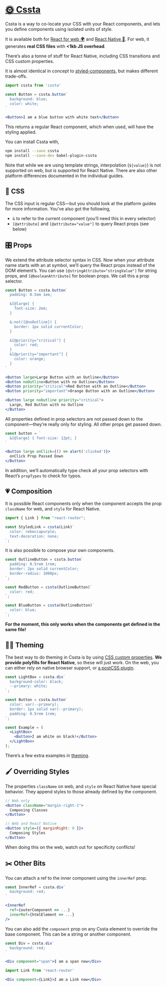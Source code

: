 # [🌞 Cssta](https://jacobp100.github.io/cssta)

Cssta is a way to co-locate your CSS with your React components, and lets you define components using isolated units of style.

It is available both for [React for web 🌍](https://jacobp100.github.io/cssta/web) and [React Native 📱](https://jacobp100.github.io/cssta/native). For web, it generates **real CSS files** with **<1kb JS overhead**.

There’s also a tonne of stuff for React Native, including CSS transitions and CSS custom properties.

It is almost identical in concept to [styled-components](https://github.com/styled-components/styled-components), but makes different trade-offs.

```jsx
import cssta from 'cssta'

const Button = cssta.button`
  background: blue;
  color: white;
`

<Button>I am a blue button with white text</Button>
```

This returns a regular React component, which when used, will have the styling applied.

You can install Cssta with,

```bash
npm install --save cssta
npm install --save-dev babel-plugin-cssta
```

Note that while we are using template strings, interpolation (`${value}`) is not supported on web, but is supported for React Native. There are also other platform differences documented in the individual guides.

## 📝 CSS

The CSS input is regular CSS—but you should look at the platform guides for more information. You’ve also got the following,

* `&` to refer to the current component (you’ll need this in every selector)
* `[@attribute]` and `[@attribute="value"]` to query React props (see below)

## 🎛 Props

We extend the attribute selector syntax in CSS. Now when your attribute name starts with an at symbol, we’ll query the React props instead of the DOM element’s. You can use `[@stringAttribute="stringValue"]` for string props, and `[@booleanAttribute]` for boolean props. We call this a prop selector.

```jsx
const Button = cssta.button`
  padding: 0.5em 1em;

  &[@large] {
    font-size: 2em;
  }

  &:not([@noOutline]) {
    border: 1px solid currentColor;
  }

  &[@priority="critical"] {
    color: red;
  }
  &[@priority="important"] {
    color: orange;
  }
`

<Button large>Large Button with an Outline</Button>
<Button noOutline>Button with no Outline</Button>
<Button priority="critical">Red Button with an Outline</Button>
<Button priority="important">Orange Button with an Outline</Button>

<Button large noOutline priority="critical">
  Large, Red Button with no Outline
</Button>
```

All properties defined in prop selectors are not passed down to the component—they’re really only for styling. All other props get passed down.

```jsx
const button = `
  &[@large] { font-size: 12pt; }
`

<Button large onClick={() => alert('clicked')}>
  onClick Prop Passed Down
</Button>
```

In addition, we’ll automatically type check all your prop selectors with React’s `propTypes` to check for typos.

## 💗 Composition

It is possible React components only when the component accepts the prop `className` for web, and `style` for React Native.

```jsx
import { Link } from "react-router";

const StyledLink = cssta(Link)`
  color: rebeccapurple;
  text-decoration: none;
`;
```

It is also possible to compose your own components.

```jsx
const OutlineButton = cssta.button`
  padding: 0.5rem 1rem;
  border: 2px solid currentColor;
  border-radius: 1000px;
`;

const RedButton = cssta(OutlineButton)`
  color: red;
`;

const BlueButton = cssta(OutlineButton)`
  color: blue;
`;
```

**For the moment, this only works when the components get defined in the same file!**

## 🏳️‍🌈 Theming

The best way to do theming in Cssta is by using [CSS custom properties](https://developer.mozilla.org/en-US/docs/Web/CSS/Using_CSS_variables). **We provide polyfills for React Native**, so these will just work. On the web, you can either rely on native browser support, or [a postCSS plugin](https://github.com/MadLittleMods/postcss-css-variables).

```jsx
const LightBox = cssta.div`
  background-color: black;
  --primary: white;
`;

const Button = cssta.button`
  color: var(--primary);
  border: 1px solid var(--primary);
  padding: 0.5rem 1rem;
`;

const Example = (
  <LightBox>
    <Button>I am white on black!</Button>
  </LightBox>
);
```

There’s a few extra examples in [theming](https://jacobp100.github.io/cssta/theming).

## 🖌 Overriding Styles

The properties `className` on web, and `style` on React Native have special behavior. They append styles to those already defined by the component.

```jsx
// Web only
<Button className="margin-right-1">
  Composing Classes
</Button>

// Web and React Native
<Button style={{ marginRight: 0 }}>
  Composing Styles
</Button>
```

When doing this on the web, watch out for specificity conflicts!

## ✂️ Other Bits

You can attach a ref to the inner component using the `innerRef` prop.

```jsx
const InnerRef = cssta.div`
  background: red;
`

<InnerRef
  ref={outerComponent => ...}
  innerRef={htmlElement => ...}
/>
```

You can also add the `component` prop on any Cssta element to override the base component. This can be a string or another component.

```jsx
const Div = cssta.div`
  background: red;
`

<Div component="span">I am a span now</Div>
```

```jsx
import Link from 'react-router'

<Div component={Link}>I am a Link now</Div>
```
